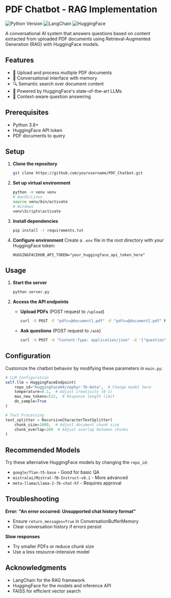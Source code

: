 # PDF Chatbot - RAG Implementation

![Python Version](https://img.shields.io/badge/python-3.8%2B-blue)
![LangChain](https://img.shields.io/badge/LangChain-0.1.0-orange)
![HuggingFace](https://img.shields.io/badge/HuggingFace-Inference-yellow)

A conversational AI system that answers questions based on content extracted from uploaded PDF documents using Retrieval-Augmented Generation (RAG) with HuggingFace models.

## Features

- 📄 Upload and process multiple PDF documents
- 💬 Conversational interface with memory
- 🔍 Semantic search over document content
- 🤖 Powered by HuggingFace's state-of-the-art LLMs
- 🧠 Context-aware question answering

## Prerequisites

- Python 3.8+
- HuggingFace API token
- PDF documents to query

## Setup

1. **Clone the repository**
   ```bash
   git clone https://github.com/yourusername/PDF_Chatbot.git
   ```

2. **Set up virtual environment**
   ```bash
   python -m venv venv
   # macOS/Linux
   source venv/bin/activate
   # Windows
   venv\Scripts\activate
   ```

3. **Install dependencies**
   ```bash
   pip install -r requirements.txt
   ```

4. **Configure environment**
   Create a `.env` file in the root directory with your HuggingFace token:
   ```
   HUGGINGFACEHUB_API_TOKEN="your_huggingface_api_token_here"
   ```

## Usage

1. **Start the server**
   ```bash
   python server.py
   ```

2. **Access the API endpoints**

   - **Upload PDFs** (POST request to `/upload`)
     ```bash
     curl -X POST -F "pdfs=@document1.pdf" -F "pdfs=@document2.pdf" http://localhost:5000/upload
     ```

   - **Ask questions** (POST request to `/ask`)
     ```bash
     curl -X POST -H "Content-Type: application/json" -d '{"question":"What is the main topic?"}' http://localhost:5000/ask
     ```

## Configuration

Customize the chatbot behavior by modifying these parameters in `main.py`:

```python
# LLM Configuration
self.llm = HuggingFaceEndpoint(
    repo_id="HuggingFaceH4/zephyr-7b-beta",  # Change model here
    temperature=0.1,  # Adjust creativity (0-1)
    max_new_tokens=512,  # Response length limit
    do_sample=True
)

# Text Processing
text_splitter = RecursiveCharacterTextSplitter(
    chunk_size=1000,  # Adjust document chunk size
    chunk_overlap=200  # Adjust overlap between chunks
)
```

## Recommended Models

Try these alternative HuggingFace models by changing the `repo_id`:

- `google/flan-t5-base` - Good for basic QA
- `mistralai/Mistral-7B-Instruct-v0.1` - More advanced
- `meta-llama/Llama-2-7b-chat-hf` - Requires approval

## Troubleshooting

**Error: "An error occurred: Unsupported chat history format"**
- Ensure `return_messages=True` in ConversationBufferMemory
- Clear conversation history if errors persist

**Slow responses**
- Try smaller PDFs or reduce chunk size
- Use a less resource-intensive model

## Acknowledgments

- LangChain for the RAG framework
- HuggingFace for the models and inference API
- FAISS for efficient vector search